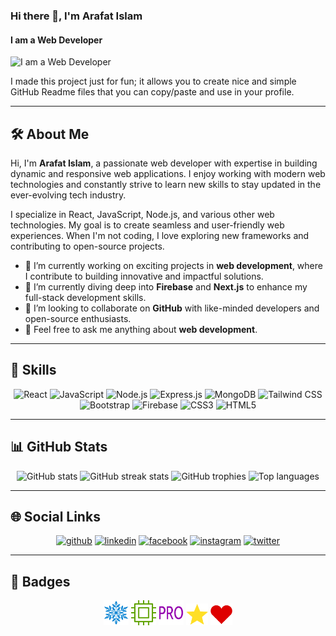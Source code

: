 ### Hi there 👋, I'm Arafat Islam
#### I am a Web Developer
![I am a Web Developer](https://pbs.twimg.com/profile_banners/1776323021181165568/1712953790/600x200)

I made this project just for fun; it allows you to create nice and simple GitHub Readme files that you can copy/paste and use in your profile.

---

## 🛠️ About Me
Hi, I'm **Arafat Islam**, a passionate web developer with expertise in building dynamic and responsive web applications. I enjoy working with modern web technologies and constantly strive to learn new skills to stay updated in the ever-evolving tech industry.

I specialize in React, JavaScript, Node.js, and various other web technologies. My goal is to create seamless and user-friendly web experiences. When I'm not coding, I love exploring new frameworks and contributing to open-source projects.

- 🔭 I’m currently working on exciting projects in **web development**, where I contribute to building innovative and impactful solutions.
- 🌱 I’m currently diving deep into **Firebase** and **Next.js** to enhance my full-stack development skills.
- 👯 I’m looking to collaborate on **GitHub** with like-minded developers and open-source enthusiasts.
- 💬 Feel free to ask me anything about **web development**.

---

## 🚀 Skills
<p align="center">
  <img src="https://img.shields.io/badge/-React-61DAFB?style=for-the-badge&logo=react&logoColor=white" alt="React">
  <img src="https://img.shields.io/badge/-JavaScript-F7DF1E?style=for-the-badge&logo=javascript&logoColor=black" alt="JavaScript">
  <img src="https://img.shields.io/badge/-Node.js-339933?style=for-the-badge&logo=node.js&logoColor=white" alt="Node.js">
  <img src="https://img.shields.io/badge/-Express.js-000000?style=for-the-badge&logo=express&logoColor=white" alt="Express.js">
  <img src="https://img.shields.io/badge/-MongoDB-47A248?style=for-the-badge&logo=mongodb&logoColor=white" alt="MongoDB">
  <img src="https://img.shields.io/badge/-Tailwind%20CSS-38B2AC?style=for-the-badge&logo=tailwind-css&logoColor=white" alt="Tailwind CSS">
  <img src="https://img.shields.io/badge/-Bootstrap-7952B3?style=for-the-badge&logo=bootstrap&logoColor=white" alt="Bootstrap">
  <img src="https://img.shields.io/badge/-Firebase-FFCA28?style=for-the-badge&logo=firebase&logoColor=black" alt="Firebase">
  <img src="https://img.shields.io/badge/-CSS3-1572B6?style=for-the-badge&logo=css3" alt="CSS3">
  <img src="https://img.shields.io/badge/-HTML5-E34F26?style=for-the-badge&logo=html5&logoColor=white" alt="HTML5">
</p>

---

## 📊 GitHub Stats
<div align="center">
  <img src="https://github-readme-stats.vercel.app/api?username=arafat20mupi&show_icons=true&count_private=true" alt="GitHub stats" />
  <img src="https://streak-stats.demolab.com/?user=arafat20mupi" alt="GitHub streak stats" />
  <img src="https://github-profile-trophy.vercel.app/?username=arafat20mupi" alt="GitHub trophies" />
  <img src="https://github-readme-stats.vercel.app/api/top-langs/?username=arafat20mupi" alt="Top languages" />
</div>

---

## 🌐 Social Links
<p align="center">
  <a href="https://github.com/arafat20mupi"><img src="https://cdn.jsdelivr.net/npm/simple-icons@3.0.1/icons/github.svg" alt="github" height="40"></a>
  <a href="https://www.linkedin.com/in/arafat-islam-409880281//"><img src="https://cdn.jsdelivr.net/npm/simple-icons@3.0.1/icons/linkedin.svg" alt="linkedin" height="40"></a>
  <a href="https://www.facebook.com/arafatislamsani169"><img src="https://cdn.jsdelivr.net/npm/simple-icons@3.0.1/icons/facebook.svg" alt="facebook" height="40"></a>
  <a href="https://www.instagram.com/arafat_mupi/"><img src="https://cdn.jsdelivr.net/npm/simple-icons@3.0.1/icons/instagram.svg" alt="instagram" height="40"></a>
  <a href="https://twitter.com/arafat_isl49899"><img src="https://cdn.jsdelivr.net/npm/simple-icons@3.0.1/icons/twitter.svg" alt="twitter" height="40"></a>
</p>

---

## 🏅 Badges
<p align="center">
  <a href='https://archiveprogram.github.com/'><img src='https://raw.githubusercontent.com/acervenky/animated-github-badges/master/assets/acbadge.gif' width='40' height='40'></a>
  <a href='https://docs.github.com/en/developers'><img src='https://raw.githubusercontent.com/acervenky/animated-github-badges/master/assets/devbadge.gif' width='40' height='40'></a>
  <a href='https://github.com/pricing'><img src='https://raw.githubusercontent.com/acervenky/animated-github-badges/master/assets/pro.gif' width='40' height='40'></a>
  <a href='https://stars.github.com/'><img src='https://raw.githubusercontent.com/acervenky/animated-github-badges/master/assets/starbadge.gif' width='35' height='35'></a>
  <a href='https://docs.github.com/en/github/supporting-the-open-source-community-with-github-sponsors'><img src='https://raw.githubusercontent.com/acervenky/animated-github-badges/master/assets/sponsorbadge.gif' width='35' height='35'></a>
</p>
